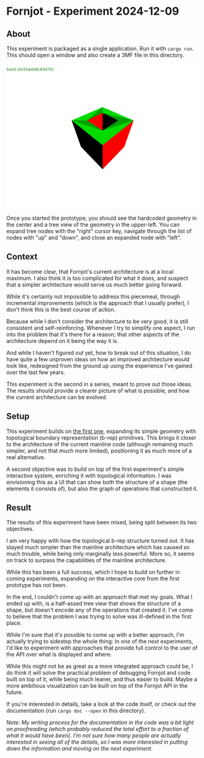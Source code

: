 # Fornjot - Experiment 2024-12-09

## About

This experiment is packaged as a single application. Run it with `cargo run`.
This should open a window and also create a 3MF file in this directory.

![A screenshot of this prototype; a 3D model of a cube with a hole in it.](screenshot.png)

Once you started the prototype, you should see the hardcoded geometry in the
center and a tree view of the geometry in the upper-left. You can expand tree
nodes with the "right" cursor key, navigate through the list of nodes with "up"
and "down", and close an expanded node with "left".

## Context

It has become clear, that Fornjot's current architecture is at a local maximum.
I also think it is too complicated for what it does, and suspect that a simpler
architecture would serve us much better going forward.

While it's certainly not impossible to address this piecemeal, through
incremental improvements (which is the approach that I usually prefer), I don't
think this is the best course of action.

Because while I don't consider the architecture to be very good, it is still
consistent and self-reinforcing. Whenever I try to simplify one aspect, I run
into the problem that it's there for a reason; that other aspects of the
architecture depend on it being the way it is.

And while I haven't figured out yet, how to break out of this situation, I do
have quite a few unproven ideas on how an improved architecture would look like,
redesigned from the ground up using the experience I've gained over the last few
years.

This experiment is the second in a series, meant to prove out those ideas. The
results should provide a clearer picture of what is possible, and how the
current architecture can be evolved.

## Setup

This experiment builds on [the first one](../2024-10-30/), expanding its simple
geometry with topological boundary representation (b-rep) primitives. This
brings it closer to the architecture of the current mainline code (although
remaining much simpler, and not that much more limited), positioning it as much
more of a real alternative.

A second objective was to build on top of the first experiment's simple
interactive system, enriching it with topological information. I was envisioning
this as a UI that can show both the structure of a shape (the elements it
consists of), but also the graph of operations that constructed it.

## Result

The results of this experiment have been mixed, being split between its two
objectives.

I am very happy with how the topological b-rep structure turned out. It has
stayed much simpler than the mainline architecture which has caused so much
trouble, while being only marginally less powerful. More so, it seems on track
to surpass the capabilities of the mainline architecture.

While this has been a full success, which I hope to build on further in coming
experiments, expanding on the interactive core from the first prototype has not
been.

In the end, I couldn't come up with an approach that met my goals. What I ended
up with, is a half-assed tree view that shows the structure of a shape, but
doesn't encode any of the operations that created it. I've come to believe that
the problem I was trying to solve was ill-defined in the first place.

While I'm sure that it's possible to come up with a better approach, I'm
actually trying to sidestep the whole thing: In one of the next experiments, I'd
like to experiment with approaches that provide full control to the user of the
API over what is displayed and where.

While this might not be as great as a more integrated approach could be, I do
think it will solve the practical problem of debugging Fornjot and code built on
top of it, while being much leaner, and thus easier to build. Maybe a more
ambitious visualization can be built on top of the Fornjot API in the future.

If you're interested in details, take a look at the code itself, or check out
the documentation (run `cargo doc --open` in this directory).

_Note: My writing process for the documentation in the code was a bit light on
proofreading (which probably reduced the total effort to a fraction of what it
would have been). I'm not sure how many people are actually interested in seeing
all of the details, so I was more interested in putting down the information and
moving on the next experiment._
